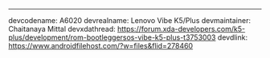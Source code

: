 ---
devcodename: A6020
devrealname: Lenovo Vibe K5/Plus
devmaintainer: Chaitanaya Mittal
devxdathread: https://forum.xda-developers.com/k5-plus/development/rom-bootleggersos-vibe-k5-plus-t3753003
devdlink: https://www.androidfilehost.com/?w=files&flid=278460
